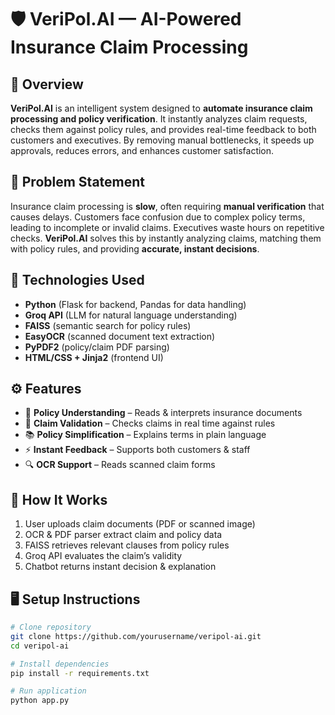 # 🛡 VeriPol.AI — AI-Powered Insurance Claim Processing

## 📌 Overview  
**VeriPol.AI** is an intelligent system designed to **automate insurance claim processing and policy verification**. It instantly analyzes claim requests, checks them against policy rules, and provides real-time feedback to both customers and executives. By removing manual bottlenecks, it speeds up approvals, reduces errors, and enhances customer satisfaction.

## 🚨 Problem Statement  
Insurance claim processing is **slow**, often requiring **manual verification** that causes delays. Customers face confusion due to complex policy terms, leading to incomplete or invalid claims. Executives waste hours on repetitive checks. **VeriPol.AI** solves this by instantly analyzing claims, matching them with policy rules, and providing **accurate, instant decisions**.

## 🧰 Technologies Used  
- **Python** (Flask for backend, Pandas for data handling)  
- **Groq API** (LLM for natural language understanding)  
- **FAISS** (semantic search for policy rules)  
- **EasyOCR** (scanned document text extraction)  
- **PyPDF2** (policy/claim PDF parsing)  
- **HTML/CSS + Jinja2** (frontend UI)

## ⚙️ Features  
- 📄 **Policy Understanding** – Reads & interprets insurance documents  
- 📝 **Claim Validation** – Checks claims in real time against rules  
- 📚 **Policy Simplification** – Explains terms in plain language  
- ⚡ **Instant Feedback** – Supports both customers & staff  
- 🔍 **OCR Support** – Reads scanned claim forms

## 🚀 How It Works  
1. User uploads claim documents (PDF or scanned image)  
2. OCR & PDF parser extract claim and policy data  
3. FAISS retrieves relevant clauses from policy rules  
4. Groq API evaluates the claim’s validity  
5. Chatbot returns instant decision & explanation

## 🖥 Setup Instructions  
```bash
# Clone repository
git clone https://github.com/yourusername/veripol-ai.git
cd veripol-ai

# Install dependencies
pip install -r requirements.txt

# Run application
python app.py
